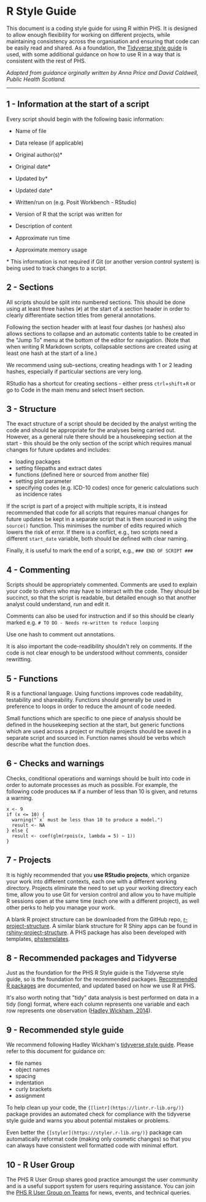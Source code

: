 # R Style Guide

This document is a coding style guide for using R within PHS. It is designed to allow enough flexibility for working on different projects, while maintaining consistency across the organisation and ensuring that code can be easily read and shared. As a foundation, the [Tidyverse style guide](https://style.tidyverse.org/) is used, with some additional guidance on how to use R in a way that is consistent with the rest of PHS.

*Adapted from guidance orginally written by Anna Price and David Caldwell, Public Health Scotland.*

***

## 1 - Information at the start of a script

Every script should begin with the following basic information:  

* Name of file
* Data release (if applicable)
* Original author(s)\*
* Original date\*
* Updated by\*
* Updated date\*

* Written/run on (e.g. Posit Workbench - RStudio)
* Version of R that the script was written for

* Description of content

* Approximate run time
* Approximate memory usage

\* This information is not required if Git (or another version control system) is being used to track changes to a script.

## 2 - Sections

All scripts should be split into numbered sections. This should be done using at least three hashes (`#`) at the start of a section header in order to clearly differentiate section titles from general annotations.

Following the section header with at least four dashes (or hashes) also allows sections to collapse and an automatic contents table to be created in the "Jump To" menu at the bottom of the editor for navigation. (Note that when writing R Markdown scripts, collapsable sections are created using at least one hash at the start of a line.)

We recommend using sub-sections, creating headings with 1 or 2 leading hashes, especially if particular sections are very long.

RStudio has a shortcut for creating sections - either press `ctrl`+`shift`+`R` or go to Code in the main menu and select Insert section.

## 3 - Structure

The exact structure of a script should be decided by the analyst writing the code and should be appropriate for the analyses being carried out. However, as a general rule there should be a housekeeping section at the start - this should be the only section of the script which requires manual changes for future updates and includes:

* loading packages
* setting filepaths and extract dates
* functions (defined here or sourced from another file)
* setting plot parameter
* specifying codes (e.g. ICD-10 codes) once for generic calculations such as incidence rates

If the script is part of a project with multiple scripts, it is instead recommended that code for all scripts that requires manual changes for future updates be kept in a separate script that is then sourced in using the `source()` function. This minimises the number of edits required which lowers the risk of error. If there is a conflict, e.g., two scripts need a different `start_date` variable, both should be defined with clear naming.

Finally, it is useful to mark the end of a script, e.g., `### END OF SCRIPT ###`

## 4 - Commenting

Scripts should be appropriately commented. Comments are used to explain your code to others who may have to interact with the code. They should be succinct, so that the script is readable, but detailed enough so that another analyst could understand, run and edit it.

Comments can also be used for instruction and if so this should be clearly marked e.g.
`# TO DO - Needs re-written to reduce looping`

Use one hash to comment out annotations.

It is also important the code-readibility shouldn't rely on comments. If the code is not clear enough to be understood without comments, consider rewritting.

## 5 - Functions

R is a functional language. Using functions improves code readability, testability and shareability. Functions should generally be used in preference to loops in order to reduce the amount of code needed.

Small functions which are specific to one piece of analysis should be defined in the housekeeping section at the start, but generic functions which are used across a project or multiple projects should be saved in a separate script and sourced in. Function names should be verbs which describe what the function does.

## 6 - Checks and warnings

Checks, conditional operations and warnings should be built into code in order to automate processes as much as possible. For example, the following code produces `NA` if a number of less than 10 is given, and returns a warning.

```{r}
x <- 9
if (x <= 10) {
  warning("`x` must be less than 10 to produce a model.")
  result <- NA
} else {
  result <- coef(glm(rpois(x, lambda = 5) ~ 1))
}
```

## 7 - Projects

It is highly recommended that you **use RStudio projects**, which organize your work into different contexts, each one with a different working directory. Projects eliminate the need to set up your working directory each time, allow you to use Git for version control and allow you to have multiple R sessions open at the same time (each one with a different project), as well other perks to help you manage your work.

A blank R project structure can be downloaded from the GitHub repo, [r-project-structure](https://github.com/Public-Health-Scotland/r-project-structure). A similar blank structure for R Shiny apps can be found in [rshiny-project-structure](https://github.com/Public-Health-Scotland/rshiny-project-structure). A PHS package has also been developed with templates, [phstemplates](https://github.com/Public-Health-Scotland/phstemplates).

## 8 - Recommended packages and Tidyverse

Just as the foundation for the PHS R Style guide is the Tidyverse style guide, so is the foundation for the recommended packages. [Recommended R packages](Recommended%20R%20Packages.md) are documented, and updated based on how we use R at PHS.

It's also worth noting that "tidy" data analysis is best performed on data in a tidy (long) format, where each column represents one variable and each row represents one observation ([Hadley Wickham, 2014](https://www.jstatsoft.org/article/view/v059i10)).

## 9 - Recommended style guide

We recommend following Hadley Wickham's [tidyverse style guide](http://style.tidyverse.org/). Please refer to this document for guidance on:

* file names
* object names
* spacing
* indentation
* curly brackets
* assignment

To help clean up your code, the `{[lintr](https://lintr.r-lib.org/)}` package provides an automated check for compliance with the tidyverse style guide and warns you about potential mistakes or problems.

Even better the `{[styler](https://styler.r-lib.org/)}` package can automatically reformat code (making only cosmetic changes) so that you can always have consistent well formatted code with minimal effort.

## 10 - R User Group

The PHS R User Group shares good practice amoungst the user community and is a useful support system for users requiring assistance. You can join the [PHS R User Group on Teams](https://teams.microsoft.com/l/team/19%3ae9f55a12b7d94ef49877ff455a07f035%40thread.tacv2/conversations?groupId=ec4250f9-b70a-4f32-9372-a232ccb4f713&tenantId=10efe0bd-a030-4bca-809c-b5e6745e499a) for news, events, and technical queries.

